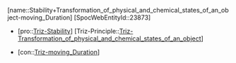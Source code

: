 ﻿---
type: TrizContradiction
aliases:
- Stability+Transformation_of_physical_and_chemical_states_of_an_object-moving_Duration
license: CC BY-SA 4.0
copyright: https://github.com/SpocWeb
IsDeleted: false
IsReadOnly: false
Confidential: public
tags: 
- Triz/Contradiction
---
[name::Stability+Transformation_of_physical_and_chemical_states_of_an_object-moving_Duration]
[SpocWebEntityId::23873]
+ [pro::[Triz-Stability](tech/Triz/Parameter/Triz-Stability.md)]
[Triz-Principle::[Triz-Transformation_of_physical_and_chemical_states_of_an_object](tech/Triz/Principle/Triz-Transformation_of_physical_and_chemical_states_of_an_object.md)]
- [con::[Triz-moving_Duration](tech/Triz/Parameter/Triz-moving_Duration.md)]

